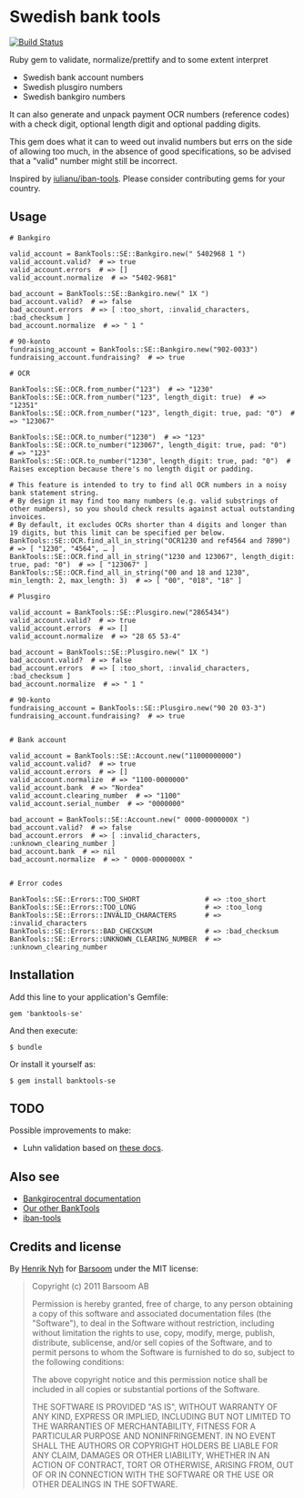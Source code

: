 # Swedish bank tools

[![Build Status](https://secure.travis-ci.org/barsoom/banktools-se.png)](http://travis-ci.org/barsoom/banktools-se)

Ruby gem to validate, normalize/prettify and to some extent interpret

  * Swedish bank account numbers
  * Swedish plusgiro numbers
  * Swedish bankgiro numbers

It can also generate and unpack payment OCR numbers (reference codes) with a check digit, optional length digit and optional padding digits.

This gem does what it can to weed out invalid numbers but errs on the side of allowing too much, in the absence of good specifications, so be advised that a "valid" number might still be incorrect.

Inspired by [iulianu/iban-tools](https://github.com/iulianu/iban-tools). Please consider contributing gems for your country.


## Usage

    # Bankgiro

    valid_account = BankTools::SE::Bankgiro.new(" 5402968 1 ")
    valid_account.valid?  # => true
    valid_account.errors  # => []
    valid_account.normalize  # => "5402-9681"

    bad_account = BankTools::SE::Bankgiro.new(" 1X ")
    bad_account.valid?  # => false
    bad_account.errors  # => [ :too_short, :invalid_characters, :bad_checksum ]
    bad_account.normalize  # => " 1 "

    # 90-konto
    fundraising_account = BankTools::SE::Bankgiro.new("902-0033")
    fundraising_account.fundraising?  # => true

    # OCR

    BankTools::SE::OCR.from_number("123")  # => "1230"
    BankTools::SE::OCR.from_number("123", length_digit: true)  # => "12351"
    BankTools::SE::OCR.from_number("123", length_digit: true, pad: "0")  # => "123067"

    BankTools::SE::OCR.to_number("1230")  # => "123"
    BankTools::SE::OCR.to_number("123067", length_digit: true, pad: "0")  # => "123"
    BankTools::SE::OCR.to_number("1230", length_digit: true, pad: "0")  # Raises exception because there's no length digit or padding.

    # This feature is intended to try to find all OCR numbers in a noisy bank statement string.
    # By design it may find too many numbers (e.g. valid substrings of other numbers), so you should check results against actual outstanding invoices.
    # By default, it excludes OCRs shorter than 4 digits and longer than 19 digits, but this limit can be specified per below.
    BankTools::SE::OCR.find_all_in_string("OCR1230 and ref4564 and 7890")  # => [ "1230", "4564", … ]
    BankTools::SE::OCR.find_all_in_string("1230 and 123067", length_digit: true, pad: "0")  # => [ "123067" ]
    BankTools::SE::OCR.find_all_in_string("00 and 18 and 1230", min_length: 2, max_length: 3)  # => [ "00", "018", "18" ]

    # Plusgiro

    valid_account = BankTools::SE::Plusgiro.new("2865434")
    valid_account.valid?  # => true
    valid_account.errors  # => []
    valid_account.normalize  # => "28 65 53-4"

    bad_account = BankTools::SE::Plusgiro.new(" 1X ")
    bad_account.valid?  # => false
    bad_account.errors  # => [ :too_short, :invalid_characters, :bad_checksum ]
    bad_account.normalize  # => " 1 "

    # 90-konto
    fundraising_account = BankTools::SE::Plusgiro.new("90 20 03-3")
    fundraising_account.fundraising?  # => true


    # Bank account

    valid_account = BankTools::SE::Account.new("11000000000")
    valid_account.valid?  # => true
    valid_account.errors  # => []
    valid_account.normalize  # => "1100-0000000"
    valid_account.bank  # => "Nordea"
    valid_account.clearing_number  # => "1100"
    valid_account.serial_number  # => "0000000"

    bad_account = BankTools::SE::Account.new(" 0000-0000000X ")
    bad_account.valid?  # => false
    bad_account.errors  # => [ :invalid_characters, :unknown_clearing_number ]
    bad_account.bank  # => nil
    bad_account.normalize  # => " 0000-0000000X "


    # Error codes

    BankTools::SE::Errors::TOO_SHORT                # => :too_short
    BankTools::SE::Errors::TOO_LONG                 # => :too_long
    BankTools::SE::Errors::INVALID_CHARACTERS       # => :invalid_characters
    BankTools::SE::Errors::BAD_CHECKSUM             # => :bad_checksum
    BankTools::SE::Errors::UNKNOWN_CLEARING_NUMBER  # => :unknown_clearing_number


## Installation

Add this line to your application's Gemfile:

    gem 'banktools-se'

And then execute:

    $ bundle

Or install it yourself as:

    $ gem install banktools-se


## TODO

Possible improvements to make:

  * Luhn validation based on [these docs](https://www.bankgirot.se/globalassets/dokument/anvandarmanualer/bankernaskontonummeruppbyggnad_anvandarmanual_sv.pdf).


## Also see

* [Bankgirocentral documentation](https://www.bankgirot.se/kundservice/handbocker/)
* [Our other BankTools](https://github.com/barsoom?query=banktools)
* [iban-tools](https://github.com/iulianu/iban-tools)


## Credits and license

By [Henrik Nyh](http://henrik.nyh.se/) for [Barsoom](http://barsoom.se) under the MIT license:

>  Copyright (c) 2011 Barsoom AB
>
>  Permission is hereby granted, free of charge, to any person obtaining a copy
>  of this software and associated documentation files (the "Software"), to deal
>  in the Software without restriction, including without limitation the rights
>  to use, copy, modify, merge, publish, distribute, sublicense, and/or sell
>  copies of the Software, and to permit persons to whom the Software is
>  furnished to do so, subject to the following conditions:
>
>  The above copyright notice and this permission notice shall be included in
>  all copies or substantial portions of the Software.
>
>  THE SOFTWARE IS PROVIDED "AS IS", WITHOUT WARRANTY OF ANY KIND, EXPRESS OR
>  IMPLIED, INCLUDING BUT NOT LIMITED TO THE WARRANTIES OF MERCHANTABILITY,
>  FITNESS FOR A PARTICULAR PURPOSE AND NONINFRINGEMENT. IN NO EVENT SHALL THE
>  AUTHORS OR COPYRIGHT HOLDERS BE LIABLE FOR ANY CLAIM, DAMAGES OR OTHER
>  LIABILITY, WHETHER IN AN ACTION OF CONTRACT, TORT OR OTHERWISE, ARISING FROM,
>  OUT OF OR IN CONNECTION WITH THE SOFTWARE OR THE USE OR OTHER DEALINGS IN
>  THE SOFTWARE.
